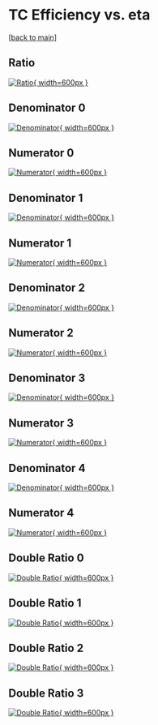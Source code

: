 # TC Efficiency vs. eta

[[back to main](./)]



## Ratio

[![Ratio](../mtv/var/TC_loweta_0_1_eff_eta.png){ width=600px }](../mtv/var/TC_loweta_0_1_eff_eta.pdf)

## Denominator 0

[![Denominator](../mtv/den/TC_loweta_0_1_eff_eta_den0.png){ width=600px }](../mtv/den/TC_loweta_0_1_eff_eta_den0.pdf)

## Numerator 0

[![Numerator](../mtv/num/TC_loweta_0_1_eff_eta_num0.png){ width=600px }](../mtv/num/TC_loweta_0_1_eff_eta_num0.pdf)

## Denominator 1

[![Denominator](../mtv/den/TC_loweta_0_1_eff_eta_den1.png){ width=600px }](../mtv/den/TC_loweta_0_1_eff_eta_den1.pdf)

## Numerator 1

[![Numerator](../mtv/num/TC_loweta_0_1_eff_eta_num1.png){ width=600px }](../mtv/num/TC_loweta_0_1_eff_eta_num1.pdf)

## Denominator 2

[![Denominator](../mtv/den/TC_loweta_0_1_eff_eta_den2.png){ width=600px }](../mtv/den/TC_loweta_0_1_eff_eta_den2.pdf)

## Numerator 2

[![Numerator](../mtv/num/TC_loweta_0_1_eff_eta_num2.png){ width=600px }](../mtv/num/TC_loweta_0_1_eff_eta_num2.pdf)

## Denominator 3

[![Denominator](../mtv/den/TC_loweta_0_1_eff_eta_den3.png){ width=600px }](../mtv/den/TC_loweta_0_1_eff_eta_den3.pdf)

## Numerator 3

[![Numerator](../mtv/num/TC_loweta_0_1_eff_eta_num3.png){ width=600px }](../mtv/num/TC_loweta_0_1_eff_eta_num3.pdf)

## Denominator 4

[![Denominator](../mtv/den/TC_loweta_0_1_eff_eta_den4.png){ width=600px }](../mtv/den/TC_loweta_0_1_eff_eta_den4.pdf)

## Numerator 4

[![Numerator](../mtv/num/TC_loweta_0_1_eff_eta_num4.png){ width=600px }](../mtv/num/TC_loweta_0_1_eff_eta_num4.pdf)

## Double Ratio 0

[![Double Ratio](../mtv/ratio/TC_loweta_0_1_eff_eta_ratio0.png){ width=600px }](../mtv/ratio/TC_loweta_0_1_eff_eta_ratio0.pdf)

## Double Ratio 1

[![Double Ratio](../mtv/ratio/TC_loweta_0_1_eff_eta_ratio1.png){ width=600px }](../mtv/ratio/TC_loweta_0_1_eff_eta_ratio1.pdf)

## Double Ratio 2

[![Double Ratio](../mtv/ratio/TC_loweta_0_1_eff_eta_ratio2.png){ width=600px }](../mtv/ratio/TC_loweta_0_1_eff_eta_ratio2.pdf)

## Double Ratio 3

[![Double Ratio](../mtv/ratio/TC_loweta_0_1_eff_eta_ratio3.png){ width=600px }](../mtv/ratio/TC_loweta_0_1_eff_eta_ratio3.pdf)

